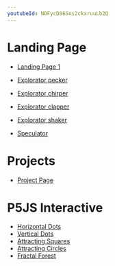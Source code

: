 ```yaml
---
youtubeId: NDFycD86Sos2ckxruuLb2Q
---
```


# Landing Page
- [Landing Page 1](landing_page1/index.html)

- [Explorator pecker](explorator/pecker.html)
- [Explorator chirper](explorator/chirper.html)
- [Explorator clapper](explorator/clapper.html)
- [Explorator shaker](explorator/shaker.html)
- [Speculator](speculator.html)

# Projects
- [Project Page](project_page/index.html)

<!--
# Speculator
https://youtu.be/0rV7fUfOdP0 
{% include youtubePlayer.html id=page.youtubeId %}

# Explorator
![Explorator clapper](/images/explorator_clapper_actuator.jpeg)
Format: ![Alt Text](url) -->

# P5JS Interactive
- [Horizontal Dots](p5js/horizontal_dots/index.html)
- [Vertical Dots](p5js/vertical_dots/index.html)
- [Attracting Squares](p5js/attracting_squares/index.html)
- [Attracting Circles](p5js/attracting_circles/index.html)
- [Fractal Forest](p5js/fractals/index.html)
